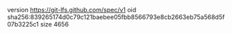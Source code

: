 version https://git-lfs.github.com/spec/v1
oid sha256:839265174d0c79c121baebee05fbb8566793e8cb2663eb75a568d5f07b3225c1
size 4656
